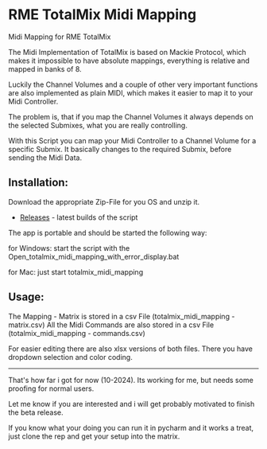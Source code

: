 # RME TotalMix Midi Mapping

Midi Mapping for RME TotalMix

The Midi Implementation of TotalMix is based on Mackie Protocol, which makes it impossible to have absolute mappings, everything is relative and mapped in banks of 8.

Luckily the Channel Volumes and a couple of other very important functions are also implemented as plain MIDI, which makes it easier to map it to your Midi Controller.

The problem is, that if you map the Channel Volumes it always depends on the selected Submixes, what you are really controlling. 

With this Script you can map your Midi Controller to a Channel Volume for a specific Submix. It basically changes to the required Submix, before sending the Midi Data.

## Installation:

Download the appropriate Zip-File for you OS and unzip it. 
- [Releases](https://github.com/andreaseinsiedler/totalmix_midi_mapping/releases) - latest builds of the script


The app is portable and should be started the following way:

for Windows: start the script with the Open_totalmix_midi_mapping_with_error_display.bat

for Mac: just start totalmix_midi_mapping

## Usage:

The Mapping - Matrix is stored in a csv File (totalmix_midi_mapping - matrix.csv)
All the Midi Commands are also stored in a csv File (totalmix_midi_mapping - commands.csv)

For easier editing there are also xlsx versions of both files. There you have dropdown selection and color coding.

-------------------------------------------

That's how far i got for now (10-2024). Its working for me, but needs some proofing for normal users. 

Let me know if you are interested and i will get probably motivated to finish the beta release. 

If you know what your doing you can run it in pycharm and it works a treat, just clone the rep and get your setup into the matrix.

